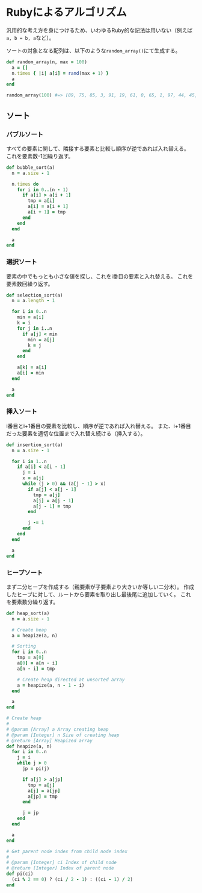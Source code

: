 # Rubyによるアルゴリズム

汎用的な考え方を身につけるため、いわゆるRuby的な記法は用いない（例えば`a, b = b, a`など）。

ソートの対象となる配列は、以下のような`random_array()`にて生成する。

```ruby
def random_array(n, max = 100)
  a = []
  n.times { |i| a[i] = rand(max + 1) }
  a
end

random_array(100) #=> [89, 75, 85, 3, 91, 19, 61, 0, 65, 1, 97, 44, 45, 69, 91, 73, 61, 6, 27, 76, 52, 57, ...]
```

## ソート

### バブルソート

すべての要素に関して、隣接する要素と比較し順序が逆であれば入れ替える。
これを要素数-1回繰り返す。

```ruby
def bubble_sort(a)
  n = a.size - 1

  n.times do
    for i in 0..(n - 1)
      if a[i] > a[i + 1]
        tmp = a[i]
        a[i] = a[i + 1]
        a[i + 1] = tmp
      end
    end
  end

  a
end
```

### 選択ソート

要素の中でもっとも小さな値を探し、これをi番目の要素と入れ替える。
これを要素数回繰り返す。

```ruby
def selection_sort(a)
  n = a.length - 1

  for i in 0..n
    min = a[i]
    k = i
    for j in i..n
      if a[j] < min
        min = a[j]
        k = j
      end
    end

    a[k] = a[i]
    a[i] = min
  end

  a
end
```

### 挿入ソート

i番目とi+1番目の要素を比較し、順序が逆であれば入れ替える。
また、i+1番目だった要素を適切な位置まで入れ替え続ける（挿入する）。

```ruby
def insertion_sort(a)
  n = a.size - 1

  for i in 1..n
    if a[i] < a[i - 1]
      j = i
      x = a[j]
      while (j > 0) && (a[j - 1] > x)
        if a[j] < a[j - 1]
          tmp = a[j]
          a[j] = a[j - 1]
          a[j - 1] = tmp
        end

        j -= 1
      end
    end
  end

  a
end
```

### ヒープソート

まず二分ヒープを作成する（親要素が子要素より大きいか等しい二分木）。
作成したヒープに対して、ルートから要素を取り出し最後尾に追加していく。
これを要素数分繰り返す。

```ruby
def heap_sort(a)
  n = a.size - 1

  # Create heap
  a = heapize(a, n)

  # Sorting
  for i in 0..n
    tmp = a[0]
    a[0] = a[n - i]
    a[n - i] = tmp

    # Create heap directed at unsorted array
    a = heapize(a, n - 1 - i)
  end

  a
end

# Create heap
#
# @param [Array] a Array creating heap
# @param [Integer] n Size of creating heap
# @return [Array] Heapized array
def heapize(a, n)
  for i in 0..n
    j = i
    while j > 0
      jp = pi(j)

      if a[j] > a[jp]
        tmp = a[j]
        a[j] = a[jp]
        a[jp] = tmp
      end

      j = jp
    end
  end

  a
end

# Get parent node index from child node index
#
# @param [Integer] ci Index of child node
# @return [Integer] Index of parent node
def pi(ci)
  (ci % 2 == 0) ? (ci / 2 - 1) : ((ci - 1) / 2)
end
```

